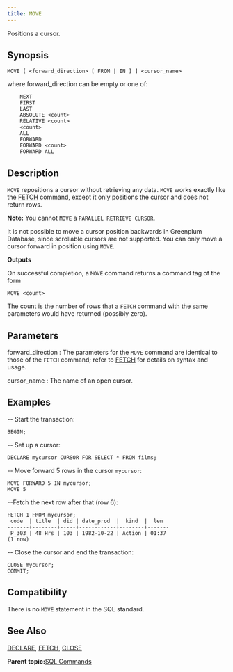```yaml
---
title: MOVE 
---
```


Positions a cursor.

## <a id="section2"></a>Synopsis 

``` {#sql_command_synopsis}
MOVE [ <forward_direction> [ FROM | IN ] ] <cursor_name>
```

where forward\_direction can be empty or one of:

```
    NEXT
    FIRST
    LAST
    ABSOLUTE <count>
    RELATIVE <count>
    <count>
    ALL
    FORWARD
    FORWARD <count>
    FORWARD ALL
```

## <a id="section3"></a>Description 

`MOVE` repositions a cursor without retrieving any data. `MOVE` works exactly like the [FETCH](FETCH.html) command, except it only positions the cursor and does not return rows.

**Note:** You cannot `MOVE` a `PARALLEL RETRIEVE CURSOR`.

It is not possible to move a cursor position backwards in Greenplum Database, since scrollable cursors are not supported. You can only move a cursor forward in position using `MOVE`.

**Outputs**

On successful completion, a `MOVE` command returns a command tag of the form

```
MOVE <count>
```

The count is the number of rows that a `FETCH` command with the same parameters would have returned \(possibly zero\).

## <a id="section5"></a>Parameters 

forward\_direction
:   The parameters for the `MOVE` command are identical to those of the `FETCH` command; refer to [FETCH](FETCH.html) for details on syntax and usage.

cursor\_name
:   The name of an open cursor.

## <a id="section6"></a>Examples 

-- Start the transaction:

```
BEGIN;
```

-- Set up a cursor:

```
DECLARE mycursor CURSOR FOR SELECT * FROM films;
```

-- Move forward 5 rows in the cursor `mycursor`:

```
MOVE FORWARD 5 IN mycursor;
MOVE 5
```

--Fetch the next row after that \(row 6\):

```
FETCH 1 FROM mycursor;
 code  | title  | did | date_prod  |  kind  |  len
-------+--------+-----+------------+--------+-------
 P_303 | 48 Hrs | 103 | 1982-10-22 | Action | 01:37
(1 row)
```

-- Close the cursor and end the transaction:

```
CLOSE mycursor;
COMMIT;
```

## <a id="section7"></a>Compatibility 

There is no `MOVE` statement in the SQL standard.

## <a id="section8"></a>See Also 

[DECLARE](DECLARE.html), [FETCH](FETCH.html), [CLOSE](CLOSE.html)

**Parent topic:**[SQL Commands](../sql_commands/sql_ref.html)

